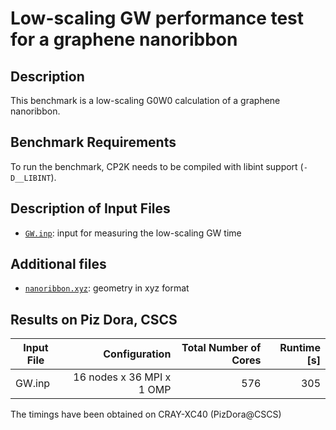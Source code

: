 # Low-scaling GW performance test for a graphene nanoribbon

## Description

This benchmark is a low-scaling G0W0 calculation of a graphene nanoribbon.

## Benchmark Requirements

To run the benchmark, CP2K needs to be compiled with libint support (`-D__LIBINT`).

## Description of Input Files

- [`GW.inp`](GW.inp): input for measuring the low-scaling GW time

## Additional files

- [`nanoribbon.xyz`](nanoribbon.xyz): geometry in xyz format

## Results on Piz Dora, CSCS

| Input File |             Configuration | Total Number of Cores | Runtime \[s\] |
| ---------- | ------------------------: | --------------------: | ------------: |
| GW.inp     | 16 nodes x 36 MPI x 1 OMP |                   576 |           305 |

The timings have been obtained on CRAY-XC40 (PizDora@CSCS)

